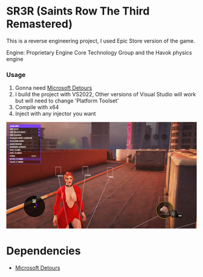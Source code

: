 # SR3R (Saints Row The Third Remastered)

This is a reverse engineering project, I used Epic Store version of the game.

Engine: Proprietary Engine Core Technology Group and the Havok physics engine

### Usage
1. Gonna need [Microsoft Detours](https://github.com/microsoft/Detours)
2. I build the project with VS2022, Other versions of Visual Studio will work but will need to change 'Platform Toolset'
3. Compile with x64
4. Inject with any injector you want

![alt text](image/saintsrow_asgard.png)


# Dependencies
- [Microsoft Detours](https://github.com/microsoft/Detours)

